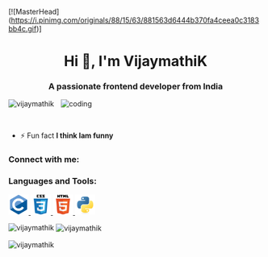 [![MasterHead] (https://i.pinimg.com/originals/88/15/63/881563d6444b370fa4ceea0c3183bb4c.gif)]
<h1 align="center">Hi 👋, I'm VijaymathiK</h1>
<h3 align="center">A passionate frontend developer from India</h3>
<img align="right" alt="coding" width="400" src="https://c.tenor.com/LSDeBe2JAfoAAAAS/cat-coding.gif">

<p align="left"> <img src="https://komarev.com/ghpvc/?username=vijaymathik&label=Profile%20views&color=0e75b6&style=flat" alt="vijaymathik" /> </p>

<p align="left"> <a href="https://twitter.com/" target="blank"><img src="https://img.shields.io/twitter/follow/?logo=twitter&style=for-the-badge" alt="" /></a> </p>

- ⚡ Fun fact **I think Iam funny**

<h3 align="left">Connect with me:</h3>
<p align="left">
</p>

<h3 align="left">Languages and Tools:</h3>
<p align="left"> <a href="https://www.cprogramming.com/" target="_blank" rel="noreferrer"> <img src="https://raw.githubusercontent.com/devicons/devicon/master/icons/c/c-original.svg" alt="c" width="40" height="40"/> </a> <a href="https://www.w3schools.com/css/" target="_blank" rel="noreferrer"> <img src="https://raw.githubusercontent.com/devicons/devicon/master/icons/css3/css3-original-wordmark.svg" alt="css3" width="40" height="40"/> </a> <a href="https://www.w3.org/html/" target="_blank" rel="noreferrer"> <img src="https://raw.githubusercontent.com/devicons/devicon/master/icons/html5/html5-original-wordmark.svg" alt="html5" width="40" height="40"/> </a> <a href="https://www.python.org" target="_blank" rel="noreferrer"> <img src="https://raw.githubusercontent.com/devicons/devicon/master/icons/python/python-original.svg" alt="python" width="40" height="40"/> </a> </p>

<p><img align="left" src="https://github-readme-stats.vercel.app/api/top-langs?username=vijaymathik&show_icons=true&locale=en&layout=compact" alt="vijaymathik" /></p>

<p>&nbsp;<img align="center" src="https://github-readme-stats.vercel.app/api?username=vijaymathik&show_icons=true&locale=en" alt="vijaymathik" /></p>

<p><img align="center" src="https://github-readme-streak-stats.herokuapp.com/?user=vijaymathik&" alt="vijaymathik" /></p>

<!--
**VijaymathiK/VijaymathiK** is a ✨ _special_ ✨ repository because its `README.md` (this file) appears on your GitHub profile.

Here are some ideas to get you started:

- 🔭 I’m currently working on ...
- 🌱 I’m currently learning ...
- 👯 I’m looking to collaborate on ...
- 🤔 I’m looking for help with ...
- 💬 Ask me about ...
- 📫 How to reach me: ...
- 😄 Pronouns: ...
- ⚡ Fun fact: ...
-->
